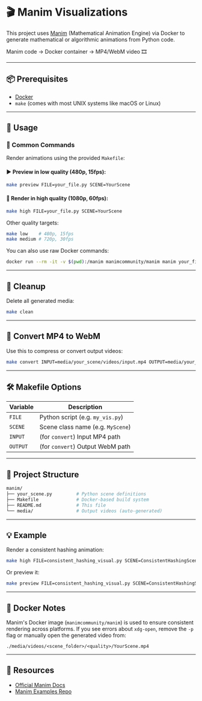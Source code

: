 # 🎬 Manim Visualizations

This project uses [Manim](https://www.manim.community/) (Mathematical Animation Engine) via Docker to generate mathematical or algorithmic animations from Python code.

Manim code → Docker container → MP4/WebM video 🎞️

---

## 📦 Prerequisites

- [Docker](https://www.docker.com/)
- `make` (comes with most UNIX systems like macOS or Linux)

---

## 🚀 Usage

### 🔁 Common Commands

Render animations using the provided `Makefile`:

#### ▶️ Preview in low quality (480p, 15fps):
```bash
make preview FILE=your_file.py SCENE=YourScene
```

#### 🎥 Render in high quality (1080p, 60fps):
```bash
make high FILE=your_file.py SCENE=YourScene
```

Other quality targets:
```bash
make low    # 480p, 15fps
make medium # 720p, 30fps
```

You can also use raw Docker commands:

```bash
docker run --rm -it -v $(pwd):/manim manimcommunity/manim manim your_file.py YourScene -pqh
```

---

## 🧹 Cleanup

Delete all generated media:
```bash
make clean
```

---

## 🔄 Convert MP4 to WebM

Use this to compress or convert output videos:
```bash
make convert INPUT=media/your_scene/videos/input.mp4 OUTPUT=media/your_scene/videos/output.webm
```

---

## 🛠️ Makefile Options

| Variable | Description                      |
|----------|----------------------------------|
| `FILE`   | Python script (e.g. `my_vis.py`) |
| `SCENE`  | Scene class name (e.g. `MyScene`)|
| `INPUT`  | (for `convert`) Input MP4 path   |
| `OUTPUT` | (for `convert`) Output WebM path |

---

## 📂 Project Structure

```bash
manim/
├── your_scene.py         # Python scene definitions
├── Makefile              # Docker-based build system
├── README.md             # This file
└── media/                # Output videos (auto-generated)
```

---

## 💡 Example

Render a consistent hashing animation:

```bash
make high FILE=consistent_hashing_visual.py SCENE=ConsistentHashingScene
```

Or preview it:

```bash
make preview FILE=consistent_hashing_visual.py SCENE=ConsistentHashingScene
```

---

## 🐳 Docker Notes

Manim's Docker image (`manimcommunity/manim`) is used to ensure consistent rendering across platforms. If you see errors about `xdg-open`, remove the `-p` flag or manually open the generated video from:

```
./media/videos/<scene_folder>/<quality>/YourScene.mp4
```

---

## 📎 Resources

- [Official Manim Docs](https://docs.manim.community/)
- [Manim Examples Repo](https://github.com/ManimCommunity/manim-examples)

